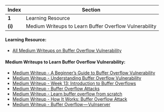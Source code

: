 Index | Section
---   | ---
**1** | Learning Resource
**(i)** | Medium Writeups to Learn Buffer Overflow Vulnerability




#### Learning Resource:

  * [All Medium Writeups on Buffer Overflow Vulnerability](https://medium.com/tag/buffer-overflow)


#### Medium Writeups to Learn Buffer Overflow Vulnerability: 

  * [Medium Writeup - A Beginner’s Guide to Buffer Overflow Vulnerability](https://medium.com/techloop/understanding-buffer-overflow-vulnerability-85ac22ec8cd3)
  * [Medium Writeup - Understanding Buffer Overflow Vulnerability](https://gupta-bless.medium.com/understanding-buffer-overflow-vulnerability-2a0d0e1eae43)
  * [Medium Writeup - Week 13: Introduction to Buffer Overflows](https://d0nut.medium.com/week-13-introduction-to-buffer-overflows-5f15c0d5b5c1)
  * [Medium Writeup - Buffer Overflow Attacks](https://medium.com/nerd-for-tech/buffer-overflow-attacks-b5e62a522e6e)
  * [Medium Writeup - Learn buffer overflow from scratch](https://medium.com/purple-team/buffer-overflow-c36dd9f2be6f)
  * [Medium Writeup - How It Works: Buffer Overflow Attack](https://medium.com/@mzainkh/how-it-works-buffer-overflow-attack-4dcae8fa2630)
  * [Medium Writeup - Buffer Overflow — Vulnserver](https://corruptedprotocol.medium.com/buffer-overflow-vulnserver-4951a4318966)

